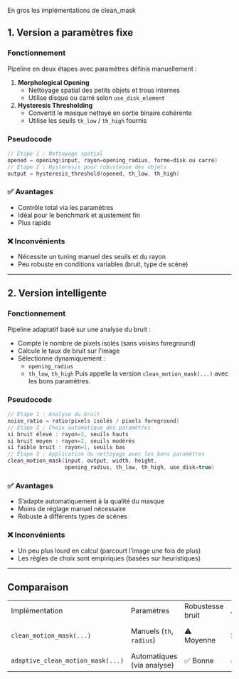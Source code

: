 En gros les implémentations de clean_mask
## 1. Version a paramètres fixe
### Fonctionnement
Pipeline en deux étapes avec paramètres définis manuellement :
1. **Morphological Opening**
    - Nettoyage spatial des petits objets et trous internes
    - Utilise disque ou carré selon `use_disk_element`
2. **Hysteresis Thresholding**
    - Convertit le masque nettoyé en sortie binaire cohérente
    - Utilise les seuils `th_low` / `th_high` fournis
### Pseudocode
```C++
// Étape 1 : Nettoyage spatial
opened = opening(input, rayon=opening_radius, forme=disk ou carré)
// Étape 2 : Hysteresis pour robustesse des objets
output = hysteresis_threshold(opened, th_low, th_high)
```
### ✅ Avantages
- Contrôle total via les paramètres
- Idéal pour le benchmark et ajustement fin
- Plus rapide
### ❌ Inconvénients
- Nécessite un tuning manuel des seuils et du rayon
- Peu robuste en conditions variables (bruit, type de scène)
---
## 2. Version intelligente
### Fonctionnement
Pipeline adaptatif basé sur une analyse du bruit :
- Compte le nombre de pixels isolés (sans voisins foreground)
- Calcule le taux de bruit sur l'image
- Sélectionne dynamiquement :
    - `opening_radius`
    - `th_low`, `th_high`
Puis appelle la version `clean_motion_mask(...)` avec les bons paramètres.
### Pseudocode
```C++
// Étape 1 : Analyse du bruit
noise_ratio = ratio(pixels isolés / pixels foreground)
// Étape 2 : Choix automatique des paramètres
si bruit élevé : rayon=3, seuils hauts
si bruit moyen : rayon=2, seuils modérés
si faible bruit : rayon=1, seuils bas
// Étape 3 : Application du nettoyage avec les bons paramètres
clean_motion_mask(input, output, width, height,
                  opening_radius, th_low, th_high, use_disk=true)
```
### ✅ Avantages
- S’adapte automatiquement à la qualité du masque
- Moins de réglage manuel nécessaire
- Robuste à différents types de scènes
### ❌ Inconvénients
- Un peu plus lourd en calcul (parcourt l’image une fois de plus)
- Les règles de choix sont empiriques (basées sur heuristiques)
---
## Comparaison
|   |   |   |   |   |
|---|---|---|---|---|
|Implémentation|Paramètres|Robustesse bruit|Adaptativité|Usage idéal|
|`clean_motion_mask(...)`|Manuels (`th`, `radius`)|⚠️ Moyenne|❌ Non|Benchmark, scènes stables|
|`adaptive_clean_motion_mask(...)`|Automatiques (via analyse)|✅ Bonne|✅ Oui|Pipeline intelligent|